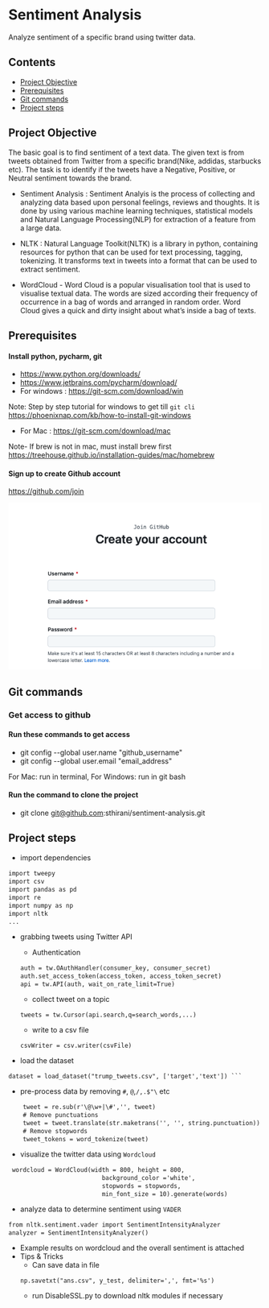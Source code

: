 # Sentiment Analysis
Analyze sentiment of a specific brand using twitter data. 
## Contents

- [Project Objective](#project-objective)
- [Prerequisites](#prerequisites)
- [Git commands](#git-commands)
- [Project steps](#project-steps)



## Project Objective

The basic goal is to find sentiment of a text data. The given text is from tweets obtained from Twitter from  a specific brand(Nike, addidas, starbucks etc). The task is to identify if the tweets have a Negative, Positive, or Neutral sentiment towards the brand.

- Sentiment Analysis : Sentiment Analyis is the process of collecting and analyzing data based upon personal feelings, reviews and thoughts.
It is done by using various machine learning techniques, statistical models and Natural Language Processing(NLP) for extraction of a feature from a large data. 

- NLTK : Natural Language Toolkit(NLTK) is a library in python, containing resources for python that can be used for text processing, tagging, tokenizing. It transforms text in tweets into a format that can be used to extract sentiment.

- WordCloud - Word Cloud is a popular visualisation tool that is used to visualise textual data. The words are sized according their frequency of occurrence in a bag of words and arranged in random order. Word Cloud gives a quick and dirty insight about what’s inside a bag of texts.


## Prerequisites

#### Install python, pycharm, git

- https://www.python.org/downloads/
- https://www.jetbrains.com/pycharm/download/
- For windows : https://git-scm.com/download/win

 Note: Step by step tutorial for windows to get till `git cli` https://phoenixnap.com/kb/how-to-install-git-windows
- For Mac : https://git-scm.com/download/mac

Note- If brew is not in mac, must install brew first https://treehouse.github.io/installation-guides/mac/homebrew

#### Sign up to create Github account

https://github.com/join

![](Git_Signup.png)
## Git commands 
### Get access to github 
#### Run these commands to get access
- git config --global user.name "github_username"
- git config --global user.email "email_address"

For Mac: run in terminal, For Windows: run in git bash

#### Run the command to clone the project
- git clone git@github.com:sthirani/sentiment-analysis.git

## Project steps

- import dependencies

```
import tweepy
import csv
import pandas as pd
import re
import numpy as np
import nltk
...
```

- grabbing tweets using Twitter API

  - Authentication

  ```
  auth = tw.OAuthHandler(consumer_key, consumer_secret)
  auth.set_access_token(access_token, access_token_secret)
  api = tw.API(auth, wait_on_rate_limit=True)
  ```

  - collect tweet on a topic

  ```
  tweets = tw.Cursor(api.search,q=search_words,...)
  ```

  - write to a csv file

  ```
  csvWriter = csv.writer(csvFile)
  ```

- load the dataset

````
dataset = load_dataset("trump_tweets.csv", ['target','text']) ```
````

- pre-process data by removing `#`, `@`,`/,.$"\` etc

````
    tweet = re.sub(r'\@\w+|\#','', tweet)
    # Remove punctuations
    tweet = tweet.translate(str.maketrans('', '', string.punctuation))
    # Remove stopwords
    tweet_tokens = word_tokenize(tweet) 
````
- visualize the twitter data using `Wordcloud`
```
 wordcloud = WordCloud(width = 800, height = 800,
                          background_color ='white',
                          stopwords = stopwords,
                          min_font_size = 10).generate(words)

```
- analyze data to determine sentiment using `VADER`

````
from nltk.sentiment.vader import SentimentIntensityAnalyzer
analyzer = SentimentIntensityAnalyzer()
````

- Example results on wordcloud and the overall sentiment is attached
- Tips & Tricks
    - Can save data in file
    ````
  np.savetxt("ans.csv", y_test, delimiter=',', fmt='%s') 
    ````
    - run DisableSSL.py to download nltk modules if necessary